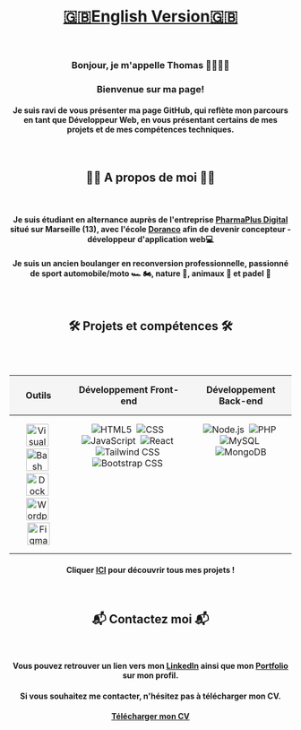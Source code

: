<div align="center">
  
# [🇬🇧English Version🇬🇧](EN.md)

<br/>

<h3> Bonjour, je m'appelle Thomas 👨🏼‍💻👋</h3>

<h3>Bienvenue sur ma page!</h3>

<h4>Je suis ravi de vous présenter ma page GitHub, qui reflète mon parcours en tant que Développeur Web, en vous présentant certains de mes projets et de mes compétences techniques.</h4>

<br/>

<h2>🙋‍♂️ A propos de moi 🙋‍♂️</h2>

<br/>

<h4>Je suis étudiant en alternance auprès de l'entreprise <a href="https://pharmaplusdigital.com/" target="_blank">PharmaPlus Digital</a> situé sur Marseille (13), avec l'école <a href="https://www.doranco.fr/" target="_blank">Doranco</a> afin de devenir concepteur - développeur d'application web💻</h4>

<h4>Je suis un ancien boulanger en reconversion professionnelle, passionné de sport automobile/moto 🏎️ 🏍️, nature 🌱, animaux 🦁 et padel 🎾</h4>

<br/>

<h2>🛠️ Projets et compétences 🛠️</h2>

<br/>
<br/>

<table align="center" style="border-collapse: collapse; text-align: center; width: 100%;">
  <thead>
    <tr style="background-color: #f5f5f5;">
      <th style="padding: 15px;">Outils</th>
      <th style="padding: 15px;">Développement Front-end</th>
      <th style="padding: 15px;">Développement Back-end</th>
    </tr>
  </thead>
  <tbody>
    <tr>
      <td style="padding: 15px; vertical-align: top;">
        <img src="https://skillicons.dev/icons?i=vscode" width="40" height="40" alt="Visual Studio Code" title="Visual Studio Code" />&nbsp;
        <img src="https://skillicons.dev/icons?i=bash" width="40" height="40" alt="Bash" title="Bash" />&nbsp;
        <img src="https://skillicons.dev/icons?i=docker" width="40" height="40" alt="Docker" title="Docker" />&nbsp;
        <img src="https://skillicons.dev/icons?i=wordpress" width="40" height="40" alt="Wordpress" title="Wordpress" />&nbsp;
        <img src="https://skillicons.dev/icons?i=figma" width="40" height="40" alt="Figma" title="Figma" />     
      </td>
      <td style="padding: 15px; vertical-align: top;">
        <img src="https://skillicons.dev/icons?i=html" alt="HTML5" title="HTML5" />&nbsp;
        <img src="https://skillicons.dev/icons?i=css" alt="CSS" title="CSS" />&nbsp;
        <img src="https://skillicons.dev/icons?i=js" alt="JavaScript" title="JavaScript" />&nbsp;
        <img src="https://skillicons.dev/icons?i=react" alt="React" title="React" />&nbsp;
        <img src="https://skillicons.dev/icons?i=tailwind" alt="Tailwind CSS" title="Tailwind CSS" />&nbsp;
        <img src="https://skillicons.dev/icons?i=bootstrap" alt="Bootstrap CSS" title="Bootstrap CSS" />&nbsp;
      </td>
      <td style="padding: 15px; vertical-align: top;">
        <img src="https://skillicons.dev/icons?i=nodejs" alt="Node.js" title="Node.js" />&nbsp;
        <img src="https://skillicons.dev/icons?i=php" alt="PHP" title="PHP" />&nbsp;
        <img src="https://skillicons.dev/icons?i=mysql" alt="MySQL" title="MySQL" />&nbsp;
        <img src="https://skillicons.dev/icons?i=mongodb" alt="MongoDB" title="MongoDB" />    
      </td>
    </tr>
  </tbody>
</table>

<h4>Cliquer <a href="https://github.com/ThomasMaingre?tab=repositories" target="_blank">ICI</a> pour découvrir tous mes projets !</h4>

<br/>

<h2>📬 Contactez moi 📬</h2>

<br/>

<h4>Vous pouvez retrouver un lien vers mon <a href="https://www.linkedin.com/in/thomas-maingre/" target="_blank">LinkedIn</a> ainsi que mon <a href="https://thomasmaingre.com" target="_blank">Portfolio</a> sur mon profil.</h4>

<h4>Si vous souhaitez me contacter, n'hésitez pas à télécharger mon CV.</h4>

<h4><a href="https://drive.google.com/file/d/12HUi6E5sfJJs1bSdgxr6xsmZhET66iTy/view?usp=drive_link" target="_blank">Télécharger mon CV</a></h4>

</div>
